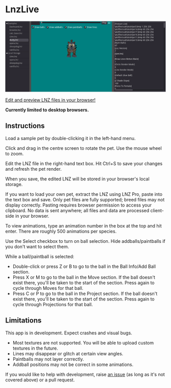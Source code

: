 # LnzLive

![screenshot](screenshot.png)

[Edit and preview LNZ files in your browser!](https://mnemoli.github.io/LnzLive/export/index.html)

**Currently limited to desktop browsers.**

## Instructions

Load a sample pet by double-clicking it in the left-hand menu.

Click and drag in the centre screen to rotate the pet. Use the mouse wheel to zoom.

Edit the LNZ file in the right-hand text box. Hit Ctrl+S to save your changes and refresh the pet render.

When you save, the edited LNZ will be stored in your browser's local storage.

If you want to load your own pet, extract the LNZ using LNZ Pro, paste into the text box and save. Only pet files are fully supported; breed files may not display correctly. Pasting requires browser permission to access your clipboard. No data is sent anywhere; all files and data are processed client-side in your browser.

To view animations, type an animation number in the box at the top and hit enter. There are roughly 500 animations per species.

Use the Select checkbox to turn on ball selection. Hide addballs/paintballs if you don't want to select them.

While a ball/paintball is selected:
- Double-click or press Z or B to go to the ball in the Ball Info/Add Ball section.
- Press X or M to go to the ball in the Move section. If the ball doesn't exist there, you'll be taken to the start of the section. Press again to cycle through Moves for that ball.
- Press C or P to go to the ball in the Project section.  If the ball doesn't exist there, you'll be taken to the start of the section. Press again to cycle through Projections for that ball.

## Limitations

This app is in development. Expect crashes and visual bugs.

- Most textures are not supported. You will be able to upload custom textures in the future.
- Lines may disappear or glitch at certain view angles.
- Paintballs may not layer correctly.
- Addball positions may not be correct in some animations.

If you would like to help with development, raise [an issue](https://github.com/mnemoli/LnzLive/issues) (as long as it's not covered above) or a pull request.
